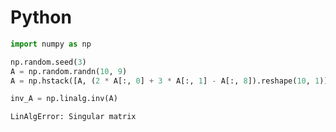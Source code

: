 
# Python


``` python
import numpy as np

np.random.seed(3)
A = np.random.randn(10, 9)
A = np.hstack([A, (2 * A[:, 0] + 3 * A[:, 1] - A[:, 8]).reshape(10, 1)])

inv_A = np.linalg.inv(A)
```

    LinAlgError: Singular matrix
